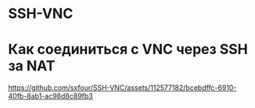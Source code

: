 # SSH-VNC
# Как соединиться с VNC через SSH за NAT

https://github.com/sxfour/SSH-VNC/assets/112577182/bcebdffc-6910-40fb-8ab1-ac98d8c89fb3

